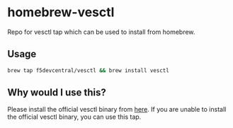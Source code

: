 # homebrew-vesctl
Repo for vesctl tap which can be used to install from homebrew.

## Usage
```sh
brew tap f5devcentral/vesctl && brew install vesctl
```

## Why would I use this?
Please install the official vesctl binary from [here](https://gitlab.com/volterra.io/vesctl).
If you are unable to install the official vesctl binary, you can use this tap.



